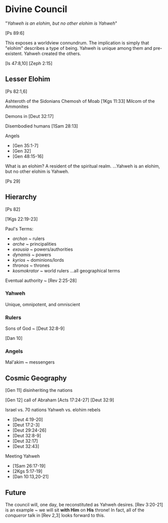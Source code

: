 # Divine Council
"_Yahweh is an elohim, but no other elohim is Yahweh_"

[Ps 89:6]

This exposes a worldview connundrum.
The implication is simply that "elohim" describes a type of being.
Yahweh is unique among them and pre-existent.
Yahweh created the others.

[Is 47:8,10]    [Zeph 2:15]


## Lesser Elohim

[Ps 82:1,6]

Ashteroth of the Sidonians
Chemosh of Moab [1Kgs 11:33]
Milcom of the Ammonites

Demons in [Deut 32:17]

Disembodied humans [1Sam 28:13]

Angels
- [Gen 35:1-7]
- [Gen 32]
- [Gen 48:15-16]


What is an elohim?  A resident of the spiritual realm.
...Yahweh is an elohim, but no other elohim is Yahweh.

[Ps 29]


## Hierarchy

[Ps 82]

[1Kgs 22:19-23]

Paul's Terms:
- _archon_ ~ rulers
- _arche_ ~ principalities
- _exousia_ ~ powers/authorities
- _dynamis_ ~ powers
- _kyrios_ ~ dominions/lords
- _thronos_ ~ thrones
- _kosmokrator_ ~ world rulers
...all geographical terms

Eventual authority ~ [Rev 2:25-28]

### Yahweh

Unique, omnipotent, and omniscient


### Rulers

Sons of God ~ [Deut 32:8-9]

[Dan 10]


### Angels

Mal'akim ~ messengers


## Cosmic Geography

[Gen 11] disinheriting the nations

[Gen 12] call of Abraham
    [Acts 17:24-27]
    [Deut 32:9]

Israel vs. 70 nations
Yahweh vs. elohim rebels
- [Deut 4:19-20]
- [Deut 17:2-3]
- [Deut 29:24-26]
- [Deut 32:8-9]
- [Deut 32:17]
- [Deut 32:43]

Meeting Yahweh
- [1Sam 26:17-19]
- [2Kgs 5:17-19]
- [Dan 10:13,20-21]


## Future

The council will, one day, be reconstituted as Yahweh desires.
[Rev 3:20-21] is an example ~ we will sit **with Him** on **His** throne!
In fact, all of the _conqueror_ talk in [Rev 2,3] looks forward to this.
